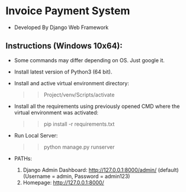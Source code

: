 # Invoice Payment System
* Developed By Django Web Framework

## Instructions (Windows 10x64):
* Some commands may differ depending on OS. Just google it.
* Install latest version of Python3 (64 bit).

* Install and active virtual environment directory:
  >> Project/venv/Scripts/activate
  
* Install all the requirements using previously opened CMD where the virtual environment was activated:
  >> pip install -r requirements.txt
  
* Run Local Server:
  >> python manage.py runserver
  
* PATHs:
  1. Django Admin Dashboard: http://127.0.0.1:8000/admin/ (default) (Username = admin, Password = admin123)
  2. Homepage: http://127.0.0.1:8000/
